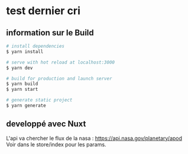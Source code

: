 # test dernier cri

## information sur le Build

```bash
# install dependencies
$ yarn install

# serve with hot reload at localhost:3000
$ yarn dev

# build for production and launch server
$ yarn build
$ yarn start

# generate static project
$ yarn generate
```
## developpé avec Nuxt

L'api va chercher le flux de la nasa : https://api.nasa.gov/planetary/apod
Voir dans le store/index pour les params.



